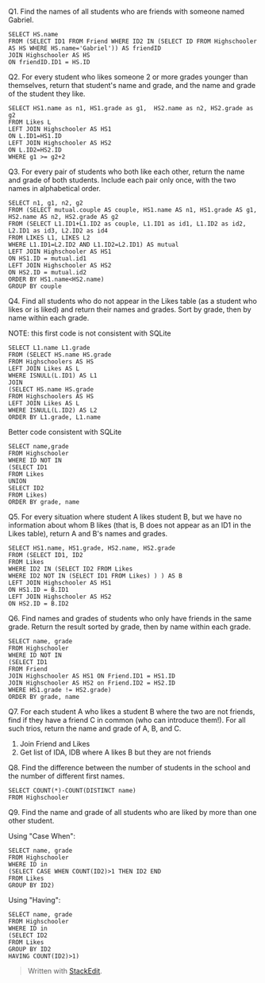 Q1. Find the names of all students who are friends with someone named Gabriel. 

    SELECT HS.name
    FROM (SELECT ID1 FROM Friend WHERE ID2 IN (SELECT ID FROM Highschooler AS HS WHERE HS.name='Gabriel')) AS friendID
    JOIN Highschooler AS HS
    ON friendID.ID1 = HS.ID

Q2. For every student who likes someone 2 or more grades younger than themselves, return that student's name and grade, and the name and grade of the student they like. 

    SELECT HS1.name as n1, HS1.grade as g1,  HS2.name as n2, HS2.grade as g2
    FROM Likes L
    LEFT JOIN Highschooler AS HS1
    ON L.ID1=HS1.ID
    LEFT JOIN Highschooler AS HS2
    ON L.ID2=HS2.ID
    WHERE g1 >= g2+2

Q3. For every pair of students who both like each other, return the name and grade of both students. Include each pair only once, with the two names in alphabetical order. 

    SELECT n1, g1, n2, g2
    FROM (SELECT mutual.couple AS couple, HS1.name AS n1, HS1.grade AS g1, HS2.name AS n2, HS2.grade AS g2
    FROM (SELECT L1.ID1+L1.ID2 as couple, L1.ID1 as id1, L1.ID2 as id2, L2.ID1 as id3, L2.ID2 as id4
    FROM LIKES L1, LIKES L2
    WHERE L1.ID1=L2.ID2 AND L1.ID2=L2.ID1) AS mutual
    LEFT JOIN Highschooler AS HS1
    ON HS1.ID = mutual.id1
    LEFT JOIN Highschooler AS HS2
    ON HS2.ID = mutual.id2
    ORDER BY HS1.name<HS2.name)
    GROUP BY couple

Q4. Find all students who do not appear in the Likes table (as a student who likes or is liked) and return their names and grades. Sort by grade, then by name within each grade. 

NOTE: this first code is not consistent with SQLite

    SELECT L1.name L1.grade
    FROM (SELECT HS.name HS.grade
    FROM Highschoolers AS HS
    LEFT JOIN Likes AS L
    WHERE ISNULL(L.ID1) AS L1
    JOIN
    (SELECT HS.name HS.grade
    FROM Highschoolers AS HS
    LEFT JOIN Likes AS L
    WHERE ISNULL(L.ID2) AS L2
    ORDER BY L1.grade, L1.name

Better code consistent with SQLite

    SELECT name,grade 
    FROM Highschooler 
    WHERE ID NOT IN
    (SELECT ID1 
    FROM Likes 
    UNION 
    SELECT ID2 
    FROM Likes) 
    ORDER BY grade, name

Q5. For every situation where student A likes student B, but we have no information about whom B likes (that is, B does not appear as an ID1 in the Likes table), return A and B's names and grades. 

    SELECT HS1.name, HS1.grade, HS2.name, HS2.grade
    FROM (SELECT ID1, ID2 
    FROM Likes
    WHERE ID2 IN (SELECT ID2 FROM Likes
    WHERE ID2 NOT IN (SELECT ID1 FROM Likes) ) ) AS B
    LEFT JOIN Highschooler AS HS1
    ON HS1.ID = B.ID1
    LEFT JOIN Highschooler AS HS2
    ON HS2.ID = B.ID2 

Q6. Find names and grades of students who only have friends in the same grade. Return the result sorted by grade, then by name within each grade. 

    SELECT name, grade
    FROM Highschooler
    WHERE ID NOT IN
    (SELECT ID1
    FROM Friend 
    JOIN Highschooler AS HS1 ON Friend.ID1 = HS1.ID
    JOIN Highschooler AS HS2 on Friend.ID2 = HS2.ID
    WHERE HS1.grade != HS2.grade)
    ORDER BY grade, name

Q7. For each student A who likes a student B where the two are not friends, find if they have a friend C in common (who can introduce them!). For all such trios, return the name and grade of A, B, and C. 

1. Join Friend and Likes 
2. Get list of IDA, IDB where A likes B but they are not friends

Q8. Find the difference between the number of students in the school and the number of different first names. 

    SELECT COUNT(*)-COUNT(DISTINCT name)
    FROM Highschooler

Q9. Find the name and grade of all students who are liked by more than one other student. 

Using "Case When":

    SELECT name, grade
    FROM Highschooler
    WHERE ID in
    (SELECT CASE WHEN COUNT(ID2)>1 THEN ID2 END 
    FROM Likes
    GROUP BY ID2)

Using "Having":

    SELECT name, grade
    FROM Highschooler
    WHERE ID in
    (SELECT ID2
    FROM Likes
    GROUP BY ID2
    HAVING COUNT(ID2)>1)

> Written with [StackEdit](https://stackedit.io/).